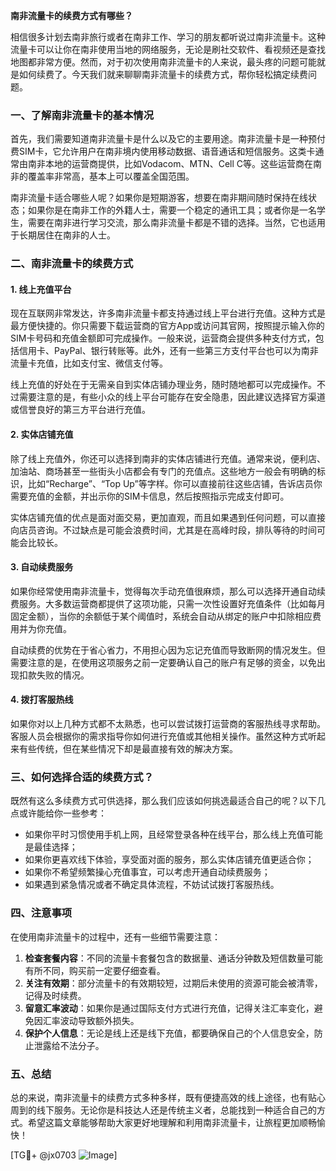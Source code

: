 **南非流量卡的续费方式有哪些？**

相信很多计划去南非旅行或者在南非工作、学习的朋友都听说过南非流量卡。这种流量卡可以让你在南非使用当地的网络服务，无论是刷社交软件、看视频还是查找地图都非常方便。然而，对于初次使用南非流量卡的人来说，最头疼的问题可能就是如何续费了。今天我们就来聊聊南非流量卡的续费方式，帮你轻松搞定续费问题。

### 一、了解南非流量卡的基本情况

首先，我们需要知道南非流量卡是什么以及它的主要用途。南非流量卡是一种预付费SIM卡，它允许用户在南非境内使用移动数据、语音通话和短信服务。这类卡通常由南非本地的运营商提供，比如Vodacom、MTN、Cell C等。这些运营商在南非的覆盖率非常高，基本上可以覆盖全国范围。

南非流量卡适合哪些人呢？如果你是短期游客，想要在南非期间随时保持在线状态；如果你是在南非工作的外籍人士，需要一个稳定的通讯工具；或者你是一名学生，需要在南非进行学习交流，那么南非流量卡都是不错的选择。当然，它也适用于长期居住在南非的人士。

### 二、南非流量卡的续费方式

#### 1. **线上充值平台**

现在互联网非常发达，许多南非流量卡都支持通过线上平台进行充值。这种方式是最方便快捷的。你只需要下载运营商的官方App或访问其官网，按照提示输入你的SIM卡号码和充值金额即可完成操作。一般来说，运营商会提供多种支付方式，包括信用卡、PayPal、银行转账等。此外，还有一些第三方支付平台也可以为南非流量卡充值，比如支付宝、微信支付等。

线上充值的好处在于无需亲自到实体店铺办理业务，随时随地都可以完成操作。不过需要注意的是，有些小众的线上平台可能存在安全隐患，因此建议选择官方渠道或信誉良好的第三方平台进行充值。

#### 2. **实体店铺充值**

除了线上充值外，你还可以选择到南非的实体店铺进行充值。通常来说，便利店、加油站、商场甚至一些街头小店都会有专门的充值点。这些地方一般会有明确的标识，比如“Recharge”、“Top Up”等字样。你可以直接前往这些店铺，告诉店员你需要充值的金额，并出示你的SIM卡信息，然后按照指示完成支付即可。

实体店铺充值的优点是面对面交易，更加直观，而且如果遇到任何问题，可以直接向店员咨询。不过缺点是可能会浪费时间，尤其是在高峰时段，排队等待的时间可能会比较长。

#### 3. **自动续费服务**

如果你经常使用南非流量卡，觉得每次手动充值很麻烦，那么可以选择开通自动续费服务。大多数运营商都提供了这项功能，只需一次性设置好充值条件（比如每月固定金额），当你的余额低于某个阈值时，系统会自动从绑定的账户中扣除相应费用并为你充值。

自动续费的优势在于省心省力，不用担心因为忘记充值而导致断网的情况发生。但需要注意的是，在使用这项服务之前一定要确认自己的账户有足够的资金，以免出现扣款失败的情况。

#### 4. **拨打客服热线**

如果你对以上几种方式都不太熟悉，也可以尝试拨打运营商的客服热线寻求帮助。客服人员会根据你的需求指导你如何进行充值或其他相关操作。虽然这种方式听起来有些传统，但在某些情况下却是最直接有效的解决方案。

### 三、如何选择合适的续费方式？

既然有这么多续费方式可供选择，那么我们应该如何挑选最适合自己的呢？以下几点或许能给你一些参考：

- 如果你平时习惯使用手机上网，且经常登录各种在线平台，那么线上充值可能是最佳选择；
- 如果你更喜欢线下体验，享受面对面的服务，那么实体店铺充值更适合你；
- 如果你不希望频繁操心充值事宜，可以考虑开通自动续费服务；
- 如果遇到紧急情况或者不确定具体流程，不妨试试拨打客服热线。

### 四、注意事项

在使用南非流量卡的过程中，还有一些细节需要注意：

1. **检查套餐内容**：不同的流量卡套餐包含的数据量、通话分钟数及短信数量可能有所不同，购买前一定要仔细查看。
2. **关注有效期**：部分流量卡的有效期较短，过期后未使用的资源可能会被清零，记得及时续费。
3. **留意汇率波动**：如果你是通过国际支付方式进行充值，记得关注汇率变化，避免因汇率波动导致额外损失。
4. **保护个人信息**：无论是线上还是线下充值，都要确保自己的个人信息安全，防止泄露给不法分子。

### 五、总结

总的来说，南非流量卡的续费方式多种多样，既有便捷高效的线上途径，也有贴心周到的线下服务。无论你是科技达人还是传统主义者，总能找到一种适合自己的方式。希望这篇文章能够帮助大家更好地理解和利用南非流量卡，让旅程更加顺畅愉快！

[TG💪+ @jx0703 ![Image](https://github.com/user-attachments/assets/dbca1d08-cadb-493c-b0ec-ad6f7a83f270)]